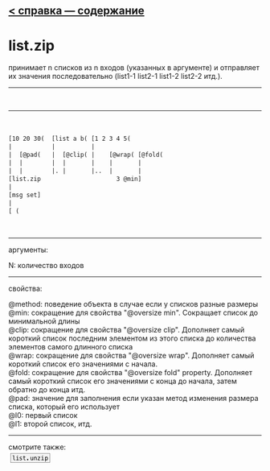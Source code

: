 [< справка — содержание](ceammc_lib.html)
---

# list.zip


принимает n списков из n входов (указанных в аргументе) и отправляет их значения последовательно (list1-1 list2-1 list1-2 list2-2 итд.).

---

<br>


---


```


[10 20 30(  [list a b( [1 2 3 4 5(
|           |          |
|  [@pad(   |  [@clip( |    [@wrap( [@fold(
|  |        |  |       |    |       |
|  |        |. |       |..  |       |
[list.zip                     3 @min]
|
[msg set]
|
[ (

            
```

---
аргументы:

N: количество входов<br>

---
свойства:

@method: 
            поведение объекта в случае если у списков разные размеры<br>
@min: сокращение для свойства &#34;@oversize min&#34;. Сокращает список до минимальной длины<br>
@clip: сокращение для свойства &#34;@oversize clip&#34;. Дополняет самый короткий список последним элементом из этого списка до количества элементов самого длинного списка<br>
@wrap: сокращение для свойства &#34;@oversize wrap&#34;. Дополняет самый короткий список его значениями с начала.<br>
@fold: сокращение для свойства &#34;@oversize fold&#34; property. Дополняет самый короткий список его значениями с конца до начала, затем обратно до конца итд.<br>
@pad: значение для заполнения если указан метод изменения размера списка, который его использует<br>
@l0: первый список<br>
@l1: второй список, итд.<br>

---
смотрите также:<br>
[![list.unzip](img/object_list.unzip.png)](list.unzip.html)
